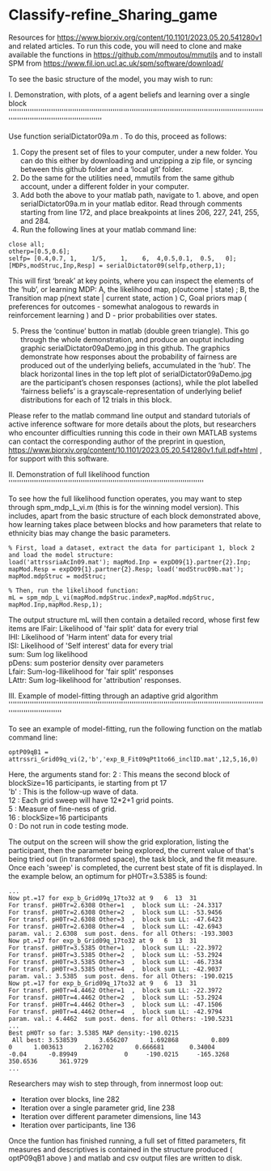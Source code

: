 # Classify-refine_Sharing_game

Resources for https://www.biorxiv.org/content/10.1101/2023.05.20.541280v1 and related articles.
To run this code, you will need to clone and make available the functions in 
https://github.com/mmoutou/mmutils and to install SPM from https://www.fil.ion.ucl.ac.uk/spm/software/download/

To see the basic structure of the model, you may wish to run:

I. Demonstration, with plots, of a agent beliefs and learning over a single block    
''''''''''''''''''''''''''''''''''''''''''''''''''''''''''''''''''''''''''''''''''''''''''''''''''''''''''''''''''''''''''''''''''''''''''''''''''''''''''''''''''''

Use function serialDictator09a.m . To do this, proceed as follows:
1. Copy the present set of files to your computer, under a new folder. You can do this either by downloading and unzipping a zip file, or syncing between this github folder and a ‘local git’ folder.
2. Do the same for the utilities need, mmutils from the same github account, under a different folder in your computer.
3. Add both the above to your matlab path, navigate to 1. above, and open  serialDictator09a.m in your matlab editor. Read through comments starting from line 172, and place breakpoints at lines 206, 227, 241, 255, and 284. 
4. Run the following lines at your matlab command line:
```
close all; 
otherp=[0.5,0.6]; 
selfp= [0.4,0.7, 1,    1/5,    1,    6,  4,0.5,0.1,  0.5,   0]; 
[MDPs,modStruc,Inp,Resp] = serialDictator09(selfp,otherp,1);  
```

This will first ‘break’ at key points, where you can inspect the elements of the ‘hub’, or learning MDP: A, the likelihood map, p(outcome | state) ; B, the Transition map p(next state | current state, action ) C, Goal priors map ( preferences for outcomes - somewhat analogous to rewards in reinforcement learning ) and D - prior probabilities over states. 

5. Press the ‘continue’ button in matlab (double green triangle). This go through the whole demonstration, and produce an ouptut including graphic serialDictator09aDemo.jpg in this github. 
The graphics demonstrate how responses about the probability of fairness are produced out of the underlying beliefs, accumulated in the ‘hub’. The black horizontal lines in the top left plot of  serialDictator09aDemo.jpg are the participant’s chosen responses (actions), while the plot labelled ‘fairness beliefs’ is a grayscale-representation of underlying belief distributions for each of 12 trials in this block. 

Please refer to the matlab command line output and standard tutorials of active inference software for more details about the plots, but researchers who encounter difficulties running this code in their own MATLAB systems can contact the corresponding author of the preprint in question, https://www.biorxiv.org/content/10.1101/2023.05.20.541280v1.full.pdf+html  , for support with this software.

II. Demonstration of full likelihood function   
''''''''''''''''''''''''''''''''''''''''''''''''''''''''''''''''''''''''''''''''''''''''''''

To see how the full likelihood function operates, you may want to step through spm_mdp_L_vi.m (this is for the winning model version). This includes, apart from the basic structure of each block demonstrated above, how learning takes place between blocks and how parameters that relate to ethnicity bias may change the basic parameters.

```
% First, load a dataset, extract the data for participant 1, block 2 and load the model structure:
load('attrssriaAcIn09.mat'); mapMod.Inp = expD09{1}.partner{2}.Inp; mapMod.Resp = expD09{1}.partner{2}.Resp; load('modStruc09b.mat'); mapMod.mdpStruc = modStruc;

% Then, run the likelihood function:
mL = spm_mdp_L_vi(mapMod.mdpStruc.indexP,mapMod.mdpStruc, mapMod.Inp,mapMod.Resp,1); 
```
The output structure mL will then contain a detailed record, whose first few items are
      lFair:  Likelihood of 'fair split' data for every trial   
        lHI:    Likelihood of 'Harm intent' data for every trial   
        lSI:  Likelihood of 'Self interest' data for every trial   
        sum:  Sum log likelihood   
      pDens: sum posterior density over parameters   
      Lfair: Sum-log-llikelihood for 'fair split' responses   
      LAttr: Sum log-likelihood for 'attribution' responses.   

III. Example of model-fitting through an adaptive grid algorithm    
'''''''''''''''''''''''''''''''''''''''''''''''''''''''''''''''''''''''''''''''''''''''''''''''''''''''''''''''''''''''''''''''''''''''''''''''''   

To see an example of model-fitting, run the following function on the matlab command line:   
```
optP09qB1 = attrssri_Grid09q_vi(2,'b','exp_B_Fit09qPt1to66_inclID.mat',12,5,16,0)
```

Here, the arguments stand for:
2 : This means the second block of blockSize=16 participants, ie starting from pt 17   
'b' : This is the follow-up wave of data.   
12 : Each grid sweep will have 12*2+1 grid points.   
5 :  Measure of fine-ness of grid.   
16 :  blockSize=16 participants   
0 : Do not run in code testing mode.   

The output on the screen will show the grid exploration, listing the participant, then the parameter being explored, the current value of that's being tried out (in transformed space), the task block, and the fit measure. Once each 'sweep' is completed, the current best state of fit is displayed. In the example below, an optimum for pH0Tr=3.5385 is found: 
```
...
Now pt.=17 for exp_b_Grid09q_17to32 at 9   6  13  31
For transf. pH0Tr=2.6308 Other=1  ,  block sum LL: -24.3317
For transf. pH0Tr=2.6308 Other=2  ,  block sum LL: -53.9456
For transf. pH0Tr=2.6308 Other=3  ,  block sum LL: -47.6423
For transf. pH0Tr=2.6308 Other=4  ,  block sum LL: -42.6943
param. val.: 2.6308  sum post. dens. for all Others: -193.3003
Now pt.=17 for exp_b_Grid09q_17to32 at 9   6  13  31
For transf. pH0Tr=3.5385 Other=1  ,  block sum LL: -22.3972
For transf. pH0Tr=3.5385 Other=2  ,  block sum LL: -53.2924
For transf. pH0Tr=3.5385 Other=3  ,  block sum LL: -46.7334
For transf. pH0Tr=3.5385 Other=4  ,  block sum LL: -42.9037
param. val.: 3.5385  sum post. dens. for all Others: -190.0215
Now pt.=17 for exp_b_Grid09q_17to32 at 9   6  13  31
For transf. pH0Tr=4.4462 Other=1  ,  block sum LL: -22.3972
For transf. pH0Tr=4.4462 Other=2  ,  block sum LL: -53.2924
For transf. pH0Tr=4.4462 Other=3  ,  block sum LL: -47.1506
For transf. pH0Tr=4.4462 Other=4  ,  block sum LL: -42.9794
param. val.: 4.4462  sum post. dens. for all Others: -190.5231
...
Best pH0Tr so far: 3.5385 MAP density:-190.0215
 All best: 3.538539      3.656207      1.692868         0.809             0      1.003613      2.162702      0.666681       0.34004         -0.04      -0.89949             0     -190.0215     -165.3268      350.6536      361.9729
...
```

Researchers may wish to step through, from innermost loop out:
- Iteration over blocks, line 282
- Iteration over a single parameter grid, line 238
- Iteration over different parameter dimensions, line 143
- Iteration over participants, line 136

Once the funtion has finished running, a full set of fitted parameters, fit measures and descriptives is contained in the structure produced ( optP09qB1 above ) and matlab and csv output files are written to disk.
